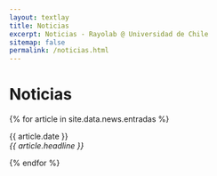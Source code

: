 ```yaml
---
layout: textlay
title: Noticias
excerpt: Noticias - Rayolab @ Universidad de Chile
sitemap: false
permalink: /noticias.html
---
```

# Noticias

{% for article in site.data.news.entradas %}

<p>{{ article.date }} <br>
<em>{{ article.headline }}</em></p>
{% endfor %}

